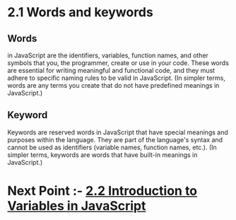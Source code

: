 # 2.1 Words and keywords
## Words 
in JavaScript are the identifiers, variables, function names, and other symbols that you, the programmer, create or use in your code. These words are essential for writing meaningful and functional code, and they must adhere to specific naming rules to be valid in JavaScript. (In simpler terms, words are any terms you create that do not have predefined meanings in JavaScript.)
## Keyword
Keywords are reserved words in JavaScript that have special meanings and purposes within the language. They are part of the language's syntax and cannot be used as identifiers (variable names, function names, etc.). (In simpler terms, keywords are words that have built-in meanings in JavaScript.)

# Next Point :- [2.2 Introduction to Variables in JavaScript](../02_Basic_Syntax_and_Language_Fundamentals/2.2_Introduction_to_Variables_in_JavaScript.md)
